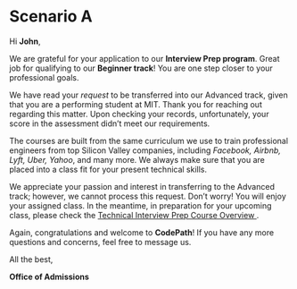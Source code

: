 # Scenario A
Hi **John**,

We are grateful for your application to our **Interview Prep program**. Great job for qualifying to our **Beginner track**! You are one step closer to your professional goals.

We have read your *request* to be transferred into our Advanced track, given that you are a performing student at MIT. Thank you for reaching out regarding this matter. Upon checking your records, unfortunately, your score in the assessment didn’t meet our requirements.

The courses are built from the same curriculum we use to train professional engineers from top Silicon Valley companies, including *Facebook, Airbnb, Lyft, Uber, Yahoo*, and many more. We always make sure that you are placed into a class fit for your present technical skills.

We appreciate your passion and interest in transferring to the Advanced track; however, we cannot process this request. Don’t worry! You will enjoy your assigned class. In the meantime, in preparation for your upcoming class, please check the [Technical Interview Prep Course Overview ](https://courses.codepath.org/snippets/intro_software_eng/overview). 


Again, congratulations and welcome to **CodePath**! If you have any more questions and concerns, feel free to message us.

All the best,

**Office of Admissions**





